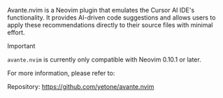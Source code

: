 Avante.nvim is a Neovim plugin that emulates the Cursor AI IDE's functionality. It provides AI-driven code suggestions and allows users to apply these recommendations directly to their source files with minimal effort.


> [!IMPORTANT]
>
> `avante.nvim` is currently only compatible with Neovim 0.10.1 or later.

For more information, please refer to:

Repository: <https://github.com/yetone/avante.nvim>

<!-- vim: set ft=markdown: -->